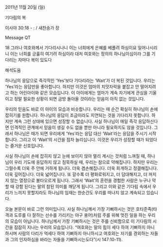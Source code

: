 2011년 11월 20일 (일)

기다림의 복



이사야 30:18 - : / 새찬송가  장


Message QT

18 그러나 여호와께서 기다리시나니 이는 너희에게 은혜를 베풀려 하심이요 일어나시리니 이는 너희를 긍휼히 여기려 하심이라 대저 여호와는 정의의 하나님이심이라 그를 기다리는 자마다 복이 있도다

해석도움





하나님의 응답으로 즉각적인 ‘Yes’보다 기다리라는 ‘Wait’가 더 복된 것입니다. 우리는 ‘Yes’라는 응답만을 좋아합니다. 하지만 이것은 엄마의 치맛자락을 붙잡고 안 떨어지려고 하는 어린아이와 같은 모습입니다. 이 아이에게는 엄마가 계속 자기에게 관심을 기울이고 정말 필요한 상황이 되면 금방 돌아올 것이라는 믿음이 아직 없는 것입니다.

우리의 믿음도 바로 이 아이의 모습과 비슷합니다. 우리는 매 순간 확실히 하나님이 손에 잡히기를 원합니다. 하나님의 응답이 조금이라도 지연되는 것을 기다리지 못합니다. 하지만 계속 그런 상태에 있으면 성장할 수 없습니다. 사실 하나님이 매일 즉각 응답하신다면 인격적인 관계에서 믿음이 생길 수도 없을 뿐만 아니라 필요하지도 않을 것입니다. 그래서 하나님은 때가 되면 우리에게 ‘Yes’라는 응답 대신 ‘Wait’라는 응답을 주시기 시작합니다. 그리고 이 ‘Wait’의 시간을 점차 늘리십니다. 이것은 우리가 성장할 때가 되었다는 즐거운 신호입니다.

사실 하나님이 손에 잡히지 않고 눈에 보이지 않아 멀리 계시는 것처럼 느껴질 때, 하나님이 우리 기도에 응답하지 않고 침묵하실 때, 우리는 참으로 약해집니다. 하지만 우리는 그럴수록 더욱 주 안에 거하게 됩니다. 더욱 겸손해집니다. 더욱 회개하고 정결해집니다. 더욱 깊어집니다. 더욱 넓어집니다. 또 갈수록 더 평화로워지고, 더 담대해지고, 더 꺼지지 않는 열정으로 불타오르게 됩니다. 그래서 ‘Wait’의 훈련을 경험한 사람은 누구나 약할 때 강함 된다는 말의 참된 의미를 깨닫게 됩니다. 그리고 이와 같은 기다림 속에서 우리가 느끼지 못할지라도 하나님의 임재는 한순간도 우리를 떠나지 않고 계속되고 있습니다.

오늘 본문이 바로 그런 의미입니다. 사실 하나님께서 가장 기뻐하시는 것은 호타준족(타격과 도루를 다 잘하는 선수를 가리키는 야구 용어)처럼 주를 위해 멋진 일을 하는 우리의 모습이 아닙니다. 하나님께서 가장 기뻐하시는 것은 주를 신뢰함으로 이 기다림의 시간을 잠잠히 지나는 우리의 모습입니다. “여호와는 말의 힘이 세다 하여 기뻐하지 아니하시며 사람의 다리가 억세다 하여 기뻐하지 아니하시고 여호와는 자기를 경외하는 자들과 그의 인자하심을 바라는 자들을 기뻐하시는도다”(시 147:10-11).
